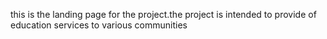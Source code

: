 this is the landing page for the project.the project is intended to provide of education services to various communities
